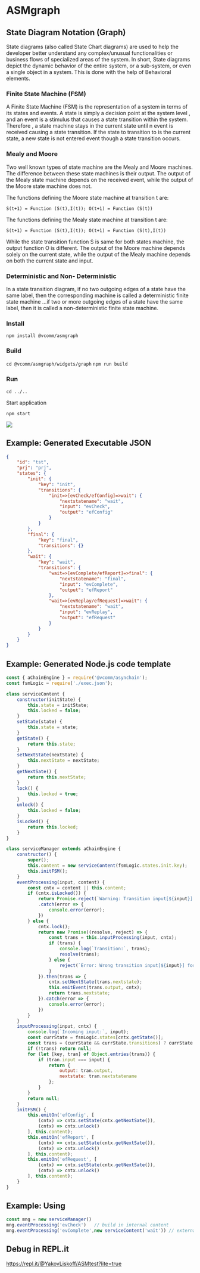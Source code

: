 # ASMgraph
## State Diagram Notation (Graph) 

State diagrams (also called State Chart diagrams) are used to help the developer better understand any complex/unusual functionalities or business flows of specialized areas of the system. In short, State diagrams depict the dynamic behavior of the entire system, or a sub-system, or even a single object in a system. This is done with the help of Behavioral elements.

### Finite State Machine (FSM) 

A Finite State Machine (FSM) is the representation of a system in terms of its states and events. A state is simply a decision point at the system level , and an event is a stimulus that causes a state transition within the system. Therefore , a state machine stays in the current state until n event is received causing a state transition. If the state to transition to is the current state, a new state is not entered event though a state transition occurs.

### Mealy and Moore

Two well known types of state machine are the Mealy and Moore machines. The difference between these state machines is their output. The output of the Mealy state machine depends on the received event, while the output of the Moore state machine does not.

The functions defining the Moore state machine at transition t are: 

`S(t+1) = Function (S(t),I(t)); O(t+1) = Function (S(t))`

The functions defining the Mealy state machine at transition t are: 

`S(t+1) = Function (S(t),I(t)); O(t+1) = Function (S(t),I(t))`

While the state transition function S is same for both states machine, the output function O is different. The output of the Moore machine depends solely on the current state, while the output of the Mealy machine depends on both the current state and input.

### Deterministic and Non- Deterministic

In a state transition diagram, if no two outgoing edges of a state have the same label, then the corresponding machine is called a deterministic finite state machine …if two or more outgoing edges of a state have the same label, then it is called a non-deterministic finite state machine.

### Install

` npm install @vcomm/asmgraph `
 
### Build

` cd @vcomm/asmgraph/widgets/graph `
` npm run build `

### Run

` cd ../.. `

Start application

` npm start `

<img src="https://ibb.co/9VypbL4">

## Example: Generated Executable JSON

```json
{
    "id": "tst",
    "prj": "prj",
    "states": {
        "init": {
            "key": "init",
            "transitions": {
                "init=>[evCheck/efConfig]=>wait": {
                    "nextstatename": "wait",
                    "input": "evCheck",
                    "output": "efConfig"
                }
            }
        },
        "final": {
            "key": "final",
            "transitions": {}
        },
        "wait": {
            "key": "wait",
            "transitions": {
                "wait=>[evComplete/efReport]=>final": {
                    "nextstatename": "final",
                    "input": "evComplete",
                    "output": "efReport"
                },
                "wait=>[evReplay/efRequest]=>wait": {
                    "nextstatename": "wait",
                    "input": "evReplay",
                    "output": "efRequest"
                }
            }
        }
    }
}
```

## Example: Generated Node.js code template

```javascript
const { aChainEngine } = require('@vcomm/asynchain');
const fsmLogic = require('./exec.json');

class serviceContent {
    constructor(initState) {
        this.state = initState;
        this.locked = false;
    }
    setState(state) {
        this.state = state;
    }
    getState() {
        return this.state;
    }
    setNextState(nextState) {
        this.nextState = nextState;
    }
    getNextSate() {
        return this.nextState;
    }
    lock() {
        this.locked = true;
    }
    unlock() {
        this.locked = false;
    }
    isLocked() {
        return this.locked;
    }
}

class serviceManager extends aChainEngine {
    constructor() {
        super();
        this.content = new serviceContent(fsmLogic.states.init.key);
        this.initFSM();
    }
    eventProcessing(input, content) {
        const cntx = content || this.content;
        if (cntx.isLocked()) {
            return Promise.reject(`Warning: Transition input[${input}] - content is locked`)
            .catch(error => {
                console.error(error);
            })
        } else {
            cntx.lock();
            return new Promise((resolve, reject) => {
                const trans = this.inputProcessing(input, cntx);
                if (trans) {
                    console.log(`Transition:`, trans);
                    resolve(trans);
                } else {
                    reject(`Error: Wrong transition input[${input}] for current state`);
                }
            }).then(trans => {
                cntx.setNextState(trans.nextstate);
                this.emitEvent(trans.output, cntx);
                return trans.nextstate;
            }).catch(error => {
                console.error(error);
            })
        }
    }
    inputProcessing(input, cntx) {
        console.log(`Incoming input:`, input);
        const currState = fsmLogic.states[cntx.getState()];
        const trans = (currState && currState.transitions) ? currState.transitions : null;
        if (!trans) return null;
        for (let [key, tran] of Object.entries(trans)) {
            if (tran.input === input) {
                return {
                    output: tran.output,
                    nextstate: tran.nextstatename
                };
            }
        }
        return null;
    }
    initFSM() {
        this.emitOn('efConfig', [
            (cntx) => cntx.setState(cntx.getNextSate()), 
            (cntx) => cntx.unlock()
        ], this.content);
        this.emitOn('efReport', [
            (cntx) => cntx.setState(cntx.getNextSate()), 
            (cntx) => cntx.unlock()
        ], this.content);
        this.emitOn('efRequest', [
            (cntx) => cntx.setState(cntx.getNextSate()), 
            (cntx) => cntx.unlock()
        ], this.content);
    }
}
```
## Example: Using

```javascript
const mng = new serviceManager()
mng.eventProcessing('evCheck')   // build in internal content
mng.eventProcessing('evComplete',new serviceContent('wait')) // external content
```

## Debug in REPL.it 
https://repl.it/@YakovLiskoff/ASMtest?lite=true